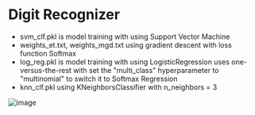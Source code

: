 # Digit Recognizer
- svm_clf.pkl is model training with using Support Vector Machine
- weights_et.txt, weights_mgd.txt using gradient descent with loss function Softmax
- log_reg.pkl is model training with using LogisticRegression uses one-versus-the-rest with set the "multi_class" hyperparameter to "multinomial" to switch it to Softmax Regression
- knn_clf.pkl using KNeighborsClassifier with n_neighbors = 3

![image](https://user-images.githubusercontent.com/91784260/153746302-2f401e32-ee37-4df3-8de1-447378e44487.png)
